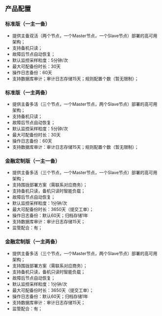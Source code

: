## 产品配置
### 标准版（一主一备）
- 提供主备双活（两个节点，一个Master节点，一个Slave节点）部署的高可用架构；
- 支持备机只读；
- 故障后节点自动恢复；
- 默认监控采样粒度：5分钟/次
- 最大可配备份时长：30天
- 操作日志备份：60天
- 支持数据库审计；审计日志存储15天；规则配置个数（暂无限制）；


### 标准版（一主两备）
- 提供主备多活（三个节点，一个Master节点，两个Slave节点）部署的高可用架构；
- 支持备机只读；
- 故障后节点自动恢复；
- 默认监控采样粒度：5分钟/次
- 最大可配备份时长：30天
- 操作日志备份：60天
- 支持数据库审计：审计日志存储15天；规则配置个数（暂无限制）；


### 金融定制版（一主一备）
- 提供主备多活（三个节点，一个Master节点，一个Slave节点）部署的高可用架构；
- 支持围拢部署方案（需联系对应商务）；
- 支持备机只读，备机只读时智能负载；
- 故障后节点自动恢复；
- 默认监控采样粒度：1分钟/次
- 最大可配备份时长：3650天（提交工单）；
- 操作日志备份：默认60天；归档存储1年
- 支持数据库审计：审计日志存储15天；
- 监管配合：有；


### 金融定制版（一主两备）
- 提供主备多活（三个节点，一个Master节点，两个Slave节点）部署的高可用架构；
- 支持围拢部署方案（需联系对应商务）；
- 支持备机只读，备机只读时智能负载；
- 故障后节点自动恢复；
- 默认监控采样粒度：1分钟/次
- 最大可配备份时长：3650天（提交工单）；
- 操作日志备份：默认60天；归档存储1年
- 支持数据库审计：审计日志存储15天；
- 监管配合：有；

